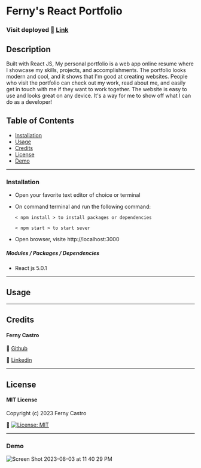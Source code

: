 # Ferny's React Portfolio

### Visit deployed 🔗 [Link](https://fernycastro.com/)

## Description

Built with React JS, My personal portfolio is a web app online resume where I showcase my skills, projects, and accomplishments. The portfolio looks modern and cool, and it shows that I'm good at creating websites. People who visit the portfolio can check out my work, read about me, and easily get in touch with me if they want to work together. The website is easy to use and looks great on any device. It's a way for me to show off what I can do as a developer! 

## Table of Contents

- [Installation](#installation)
- [Usage](#usage)
- [Credits](#credits)
- [License](#license)
- [Demo](#demo)

---
### Installation
- Open your favorite text editor of choice or terminal
- On command terminal and run the following command:

   ``< npm install > to install packages or dependencies``

   ``< npm start > to start sever ``
- Open browser, visite http://localhost:3000

##### **Modules / Packages / Dependencies**

- React js 5.0.1

---
## Usage


---
## Credits

#### Ferny Castro 

🔗 [Github](https://github.com/FernyCastro8)

🔗 [Linkedin](https://www.linkedin.com/in/ferny-castro/)

---
## License

#### MIT License

Copyright (c) 2023 Ferny Castro

🔗 [![License: MIT](https://img.shields.io/badge/License-MIT-yellow.svg)](https://opensource.org/licenses/MIT)

---

### Demo
![Screen Shot 2023-08-03 at 11 40 29 PM](https://github.com/FernyCastro8/Ferny_React_Portfolio/assets/124219457/698d0445-d379-44dc-9c1f-a0a23fc92343)
